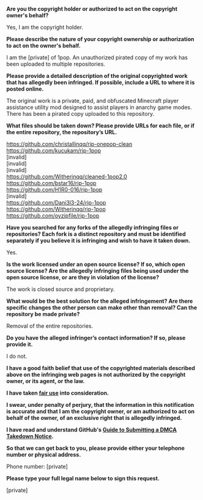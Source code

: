 **Are you the copyright holder or authorized to act on the copyright owner's behalf?**

Yes, I am the copyright holder.

**Please describe the nature of your copyright ownership or authorization to act on the owner's behalf.**

I am the [private] of 1pop. An unauthorized pirated copy of my work has been uploaded to multiple repositories.

**Please provide a detailed description of the original copyrighted work that has allegedly been infringed. If possible, include a URL to where it is posted online.**

The original work is a private, paid, and obfuscated Minecraft player assistance utility mod designed to assist players in anarchy game modes. There has been a pirated copy uploaded to this repository.

**What files should be taken down? Please provide URLs for each file, or if the entire repository, the repository’s URL.**

https://github.com/christallinqq/rip-onepop-clean  
https://github.com/kucukam/rip-1pop  
[invalid]  
[invalid]  
[invalid]  
https://github.com/Witherinqq/cleaned-1pop2.0  
https://github.com/bstar16/rip-1pop  
https://github.com/H1R0-016/rip-1pop  
[invalid]  
https://github.com/Dani3l3-24/rip-1pop  
https://github.com/Witherinqq/rip-1pop  
https://github.com/oyzipfile/rip-1pop  

**Have you searched for any forks of the allegedly infringing files or repositories? Each fork is a distinct repository and must be identified separately if you believe it is infringing and wish to have it taken down.**

Yes.

**Is the work licensed under an open source license? If so, which open source license? Are the allegedly infringing files being used under the open source license, or are they in violation of the license?**

The work is closed source and proprietary.

**What would be the best solution for the alleged infringement? Are there specific changes the other person can make other than removal? Can the repository be made private?**

Removal of the entire repositories.

**Do you have the alleged infringer’s contact information? If so, please provide it.**

I do not.

**I have a good faith belief that use of the copyrighted materials described above on the infringing web pages is not authorized by the copyright owner, or its agent, or the law.**

**I have taken <a href="https://www.lumendatabase.org/topics/22">fair use</a> into consideration.**

**I swear, under penalty of perjury, that the information in this notification is accurate and that I am the copyright owner, or am authorized to act on behalf of the owner, of an exclusive right that is allegedly infringed.**

**I have read and understand GitHub's <a href="https://docs.github.com/articles/guide-to-submitting-a-dmca-takedown-notice/">Guide to Submitting a DMCA Takedown Notice</a>.**

**So that we can get back to you, please provide either your telephone number or physical address.**

Phone number: [private]

**Please type your full legal name below to sign this request.**

[private]
